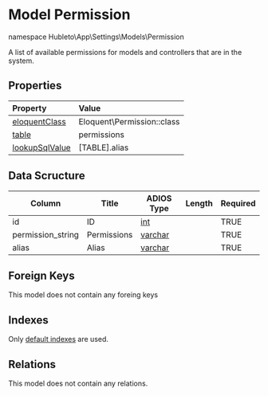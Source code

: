 # Model Permission

namespace Hubleto\App\Settings\Models\Permission

A list of available permissions for models and controllers that are in the system.

## Properties

| Property                                                                                 | Value                      |
| :--------------------------------------------------------------------------------------- | :------------------------- |
| [eloquentClass](https://docs.wai.blue/adios-framework/models/properties#eloquentClass)   | Eloquent\Permission::class |
| [table](https://docs.wai.blue/adios-framework/models/properties#table)                   | permissions                |
| [lookupSqlValue](https://docs.wai.blue/adios-framework/models/properties#lookupSqlValue) | [TABLE].alias              |

## Data Scructure

| Column            | Title       | ADIOS Type                                                                 | Length | Required |
| ----------------- | ----------- | -------------------------------------------------------------------------- | ------ | -------- |
| id                | ID          | [int](https://docs.wai.blue/adios-framework/models/attributes#int)         |        | TRUE     |
| permission_string | Permissions | [varchar](https://docs.wai.blue/adios-framework/models/attributes#varchar) |        | TRUE     |
| alias             | Alias       | [varchar](https://docs.wai.blue/adios-framework/models/attributes#varchar) |        | TRUE     |

## Foreign Keys

This model does not contain any foreing keys

## Indexes

Only [default indexes](https://docs.wai.blue/adios-framework/default-indexes) are used.

## Relations

This model does not contain any relations.

